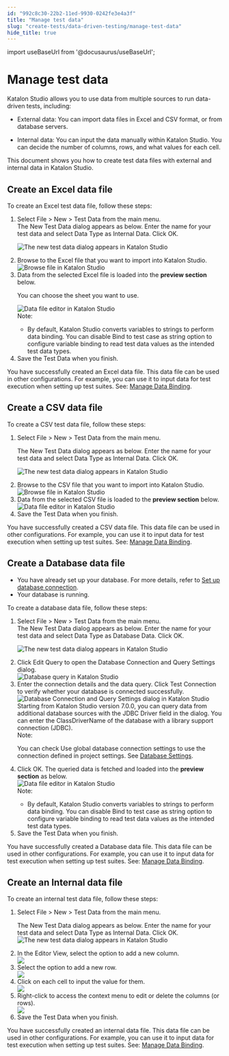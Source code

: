 ```yaml
---
id: "992c8c30-22b2-11ed-9930-0242fe3e4a3f"
title: "Manage test data"
slug: "create-tests/data-driven-testing/manage-test-data"
hide_title: true
---
```

import useBaseUrl from '@docusaurus/useBaseUrl';


# <a id="id" class="anchor_top_offset"/><a id="ariaid-title1" class="anchor_top_offset"/>Manage test data

<div xmlns="http://www.w3.org/1999/xhtml" className="p"> <span className="ph">Katalon Studio</span> allows you to use data from multiple sources to run data-driven tests, including: <ul className="ul"><li className="li"><p className="p">External data: You can import data files in Excel and CSV format, or from database servers.</p></li><li className="li"><p className="p">Internal data: You can input the data manually within <span className="ph">Katalon Studio</span>. You can decide the number of columns, rows, and what values for each cell.</p></li></ul></div>
<p xmlns="http://www.w3.org/1999/xhtml" className="p">This document shows you how to create test data files with external and internal data in <span className="ph">Katalon Studio</span>.</p> 

## <a id="task-4649" class="anchor_top_offset"/>Create an Excel data file

<section xmlns="http://www.w3.org/1999/xhtml" className="section context">To create an Excel test data file, follow these steps:</section> 
<ol xmlns="http://www.w3.org/1999/xhtml" className="ol steps"><li className="li step stepexpand"><span className="ph cmd">Select <span className="ph uicontrol">File</span> &gt; <span className="ph uicontrol">New</span> &gt; <span className="ph uicontrol">Test Data</span> from the main menu. </span><div className="itemgroup stepresult">The New <span className="ph uicontrol">Test Data</span> dialog appears as below. Enter the name for your test data and select <span className="ph uicontrol">Data Type</span> as <span className="ph uicontrol">Internal Data</span>. Click <span className="ph uicontrol">OK</span>.<p className="p"><img className="image" width={400} src={useBaseUrl("/ca2a0710-750d-11ed-a602-0242cfbc79b5.png")} alt="The new test data dialog appears in Katalon Studio" /></p></div></li><li className="li step stepexpand"><span className="ph cmd">Browse to the Excel file that you want to import into <span className="ph">Katalon Studio</span>.</span><div className="itemgroup stepresult"><img className="image" width={400} src={useBaseUrl("/ca148340-750d-11ed-a602-0242cfbc79b5.png")} alt="Browse file in Katalon Studio" /></div></li><li className="li step stepexpand"><span className="ph cmd">Data from the selected Excel file is loaded into the <strong className="ph b">preview section</strong> below.</span><div className="itemgroup stepresult"><p className="p">You can choose the sheet you want to use.</p><img className="image" width={500} src={useBaseUrl("/cc0779a0-750d-11ed-a602-0242cfbc79b5.png")} alt="Data file editor in Katalon Studio" /><div className="note note note_note"><span className="note__title">Note:</span> <ul className="ul"><li className="li">By default, <span className="ph">Katalon Studio</span> converts variables to strings to perform data binding. You can disable <span className="ph uicontrol">Bind to test case as string</span> option to configure variable binding to read test data values as the intended test data types.</li></ul></div></div></li><li className="li step stepexpand"><span className="ph cmd">Save the <span className="ph uicontrol">Test Data</span> when you finish.</span></li></ol> 
<section xmlns="http://www.w3.org/1999/xhtml" className="section result">You have successfully created an Excel data file. This data file can be used in other configurations. For example, you can use it to input data for test execution when setting up test suites. See: <a className="xref" href="/docs/create-tests/data-driven-testing/manage-data-binding">Manage Data Binding</a>.</section> 

## <a id="task-6292" class="anchor_top_offset"/>Create a CSV data file

<section xmlns="http://www.w3.org/1999/xhtml" className="section context">To create a CSV test data file, follow these steps:</section> 
<ol xmlns="http://www.w3.org/1999/xhtml" className="ol steps"><li className="li step stepexpand"><span className="ph cmd">Select <span className="ph uicontrol">File</span> &gt; <span className="ph uicontrol">New</span> &gt; <span className="ph uicontrol">Test Data</span> from the main menu. </span><div className="itemgroup stepresult"><p className="p">The New <span className="ph uicontrol">Test Data</span> dialog appears as below. Enter the name for your test data and select <span className="ph uicontrol">Data Type</span> as <span className="ph uicontrol">Internal Data</span>. Click <span className="ph uicontrol">OK</span>.</p><p className="p"><img className="image" width={500} src={useBaseUrl("/c9fb2ee0-750d-11ed-a602-0242cfbc79b5.png")} alt="The new test data dialog appears in Katalon Studio" /></p></div></li><li className="li step stepexpand"><span className="ph cmd">Browse to the CSV file that you want to import into <span className="ph">Katalon Studio</span>.</span><div className="itemgroup stepresult"><img className="image" width={400} src={useBaseUrl("/cb542f30-750d-11ed-a602-0242cfbc79b5.png")} alt="Browse file in Katalon Studio" /></div></li><li className="li step stepexpand"><span className="ph cmd">Data from the selected CSV file is loaded to the <strong className="ph b">preview section</strong> below.</span><div className="itemgroup stepresult"><img className="image" width={500} src={useBaseUrl("/cbdd3550-750d-11ed-a602-0242cfbc79b5.png")} alt="Data file editor in Katalon Studio" /></div></li><li className="li step stepexpand"><span className="ph cmd">Save the <span className="ph uicontrol">Test Data</span> when you finish.</span></li></ol> 
<section xmlns="http://www.w3.org/1999/xhtml" className="section result">You have successfully created a CSV data file. This data file can be used in other configurations. For example, you can use it to input data for test execution when setting up test suites. See: <a className="xref" href="/docs/create-tests/data-driven-testing/manage-data-binding">Manage Data Binding</a>.</section> 

## <a id="task-258" class="anchor_top_offset"/>Create a Database data file

<div xmlns="http://www.w3.org/1999/xhtml" className="section prereq p"><ul className="ul"><li className="li">You have already set up your database. For more details, refer to <a className="xref" href="/docs/create-tests/data-driven-testing/configure-database-connection-for-data-driven-testing-in-katalon-studio">Set up database connection</a>.</li><li className="li">Your database is running.</li></ul></div>
<section xmlns="http://www.w3.org/1999/xhtml" className="section context">To create a database data file, follow these steps:</section> 
<ol xmlns="http://www.w3.org/1999/xhtml" className="ol steps"><li className="li step stepexpand"><span className="ph cmd">Select <span className="ph uicontrol">File</span> &gt; <span className="ph uicontrol">New</span> &gt; <span className="ph uicontrol">Test Data</span> from the main menu. </span><div className="itemgroup stepresult">The New <span className="ph uicontrol">Test Data</span> dialog appears as below. Enter the name for your test data and select <span className="ph uicontrol">Data Type</span> as <span className="ph uicontrol">Database Data</span>. Click <span className="ph uicontrol">OK</span>.<p className="p"><img className="image" width={500} src={useBaseUrl("/cb8fd8a0-750d-11ed-a602-0242cfbc79b5.png")} alt="The new test data dialog appears in Katalon Studio" /></p></div></li><li className="li step stepexpand"><span className="ph cmd">Click <span className="ph uicontrol">Edit Query</span> to open the <span className="ph uicontrol">Database Connection and Query Settings</span> dialog.</span><div className="itemgroup stepresult"><img className="image" width={500} src={useBaseUrl("/cbf04820-750d-11ed-a602-0242cfbc79b5.png")} alt="Database query in Katalon Studio" /></div></li><li className="li step stepexpand"><span className="ph cmd">Enter the connection details and the data query. Click <span className="ph uicontrol">Test Connection</span> to verify whether your database is connected successfully.</span><div className="itemgroup stepresult"><img className="image" width={600} src={useBaseUrl("/87fe21b0-ed57-11ed-a777-0242cfbc79b5.png")} alt="Database Connection and Query Settings dialog in Katalon Studio" /><div className="p">Starting from <span className="ph">Katalon Studio</span> version 7.0.0, you can query data from additional database sources with the <span className="ph uicontrol">JDBC Driver</span> field in the dialog. You can enter the ClassDriverName of the database with a library support connection (JDBC).<div className="note note note_note"><span className="note__title">Note:</span> <p className="p">You can check <span className="ph uicontrol">Use global database connection settings</span> to use the connection defined in project settings. See <a className="xref" href="/docs/create-tests/data-driven-testing/configure-database-connection-for-data-driven-testing-in-katalon-studio">Database Settings</a>.</p></div></div></div></li><li className="li step stepexpand"><span className="ph cmd">Click <span className="ph uicontrol">OK</span>. The queried data is fetched and loaded into the <strong className="ph b">preview section</strong> as below.</span><div className="itemgroup stepresult"><img className="image" width={500} src={useBaseUrl("/ca5f6ef0-750d-11ed-a602-0242cfbc79b5.png")} alt="Data file editor in Katalon Studio" /><div className="note note note_note"><span className="note__title">Note:</span> <ul className="ul"><li className="li">By default, <span className="ph">Katalon Studio</span> converts variables to strings to perform data binding. You can disable <span className="ph uicontrol">Bind to test case as string</span> option to configure variable binding to read test data values as the intended test data types.</li></ul></div></div></li><li className="li step stepexpand"><span className="ph cmd">Save the <span className="ph uicontrol">Test Data</span> when you finish.</span></li></ol> 
<section xmlns="http://www.w3.org/1999/xhtml" className="section result">You have successfully created a Database data file. This data file can be used in other configurations. For example, you can use it to input data for test execution when setting up test suites. See: <a className="xref" href="/docs/create-tests/data-driven-testing/manage-data-binding">Manage Data Binding</a>.</section> 

## <a id="task-2895" class="anchor_top_offset"/>Create an Internal data file

<section xmlns="http://www.w3.org/1999/xhtml" className="section context">To create an internal test data file, follow these steps:</section> 
<ol xmlns="http://www.w3.org/1999/xhtml" className="ol steps"><li className="li step stepexpand"><span className="ph cmd"> Select <span className="ph uicontrol">File</span> &gt; <span className="ph uicontrol">New</span> &gt; <span className="ph uicontrol">Test Data</span> from the main menu.</span><div className="itemgroup stepresult"><p className="p">The New <span className="ph uicontrol">Test Data</span> dialog appears as below. Enter the name for your test data and select <span className="ph uicontrol">Data Type</span> as <span className="ph uicontrol">Internal Data</span>. Click <span className="ph uicontrol">OK</span>.<img className="image" width={500} src={useBaseUrl("/cae95f70-750d-11ed-a602-0242cfbc79b5.png")} alt="The new test data dialog appears in Katalon Studio" /></p></div></li><li className="li step stepexpand"><span className="ph cmd">In the Editor View, select the option to add a new column.</span><div className="itemgroup stepresult"><img className="image" width={300} src={useBaseUrl("/cb0bb480-750d-11ed-a602-0242cfbc79b5.png")} /></div></li><li className="li step stepexpand"><span className="ph cmd">Select the option to add a new row.</span><div className="itemgroup stepresult"><img className="image" width={300} src={useBaseUrl("/cbd9d9f0-750d-11ed-a602-0242cfbc79b5.png")} /></div></li><li className="li step stepexpand"><span className="ph cmd">Click on each cell to input the value for them.</span><div className="itemgroup stepresult"><img className="image" width={300} src={useBaseUrl("/cb39f070-750d-11ed-a602-0242cfbc79b5.png")} /></div></li><li className="li step stepexpand"><span className="ph cmd">Right-click to access the context menu to edit or delete the columns (or rows).</span><div className="itemgroup stepresult"><img className="image" width={300} src={useBaseUrl("/cb405910-750d-11ed-a602-0242cfbc79b5.png")} /></div></li><li className="li step stepexpand"><span className="ph cmd">Save the <span className="ph uicontrol">Test Data</span> when you finish.</span></li></ol> 
<section xmlns="http://www.w3.org/1999/xhtml" className="section result">You have successfully created an internal data file. This data file can be used in other configurations. For example, you can use it to input data for test execution when setting up test suites. See: <a className="xref" href="/docs/create-tests/data-driven-testing/manage-data-binding">Manage Data Binding</a>.</section> 
